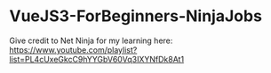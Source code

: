 # VueJS3-ForBeginners-NinjaJobs

Give credit to Net Ninja for my learning here: https://www.youtube.com/playlist?list=PL4cUxeGkcC9hYYGbV60Vq3IXYNfDk8At1
